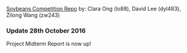 [Soybeans Competition Repo](https://github.com/Runespear/SoybeanProject4741)
by: 
Clara Ong (lo88), 
David Lee (dyl483), 
Zilong Wang (zw243)

### Update 28th October 2016

Project Midterm Report is now up!
